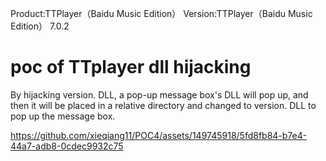 

Product:TTPlayer（Baidu Music Edition）
Version:TTPlayer（Baidu Music Edition） 7.0.2 

# poc of TTplayer dll hijacking

By hijacking version. DLL, a pop-up message box's DLL will pop up, and then it will be placed in a relative directory and changed to version. DLL to pop up the message box.

https://github.com/xieqiang11/POC4/assets/149745918/5fd8fb84-b7e4-44a7-adb8-0cdec9932c75

